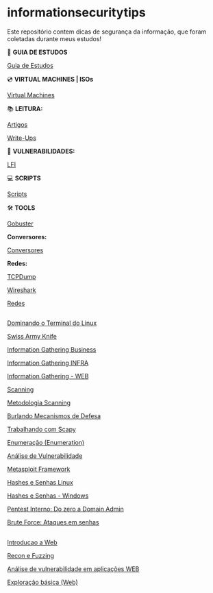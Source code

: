 # informationsecuritytips
Este repositório contem dicas de segurança da informação, que foram coletadas durante meus estudos!

:compass:	**GUIA DE ESTUDOS**

<a href="https://github.com/fabriciosilva03/informationsecuritytips/blob/main/guiadeestudos.md"> Guia de Estudos</a>

:cd:	 **VIRTUAL MACHINES | ISOs**

<a href="https://github.com/fabriciosilva03/informationsecuritytips/blob/main/virtualmachines.md">Virtual Machines</a>


:books:	 **LEITURA:**

<a href="https://github.com/fabriciosilva03/informationsecuritytips/blob/main/Articles.md"> Artigos </a>

<a href="https://github.com/fabriciosilva03/informationsecuritytips/blob/main/write-ups.md"> Write-Ups </a>

:mosquito:	**VULNERABILIDADES:**

<a href="https://github.com/fabriciosilva03/informationsecuritytips/blob/main/localfileinclusion.md">LFI</a>

:computer: **SCRIPTS**

<a href="https://github.com/fabriciosilva03/informationsecuritytips/blob/main/scripts.md">Scripts</a>

:hammer_and_wrench: **TOOLS**

<a href="https://github.com/fabriciosilva03/informationsecuritytips/blob/main/gobuster.md"> Gobuster </a>

**Conversores:**

<a href="https://github.com/fabriciosilva03/informationsecuritytips/blob/main/conversores.md"> Conversores </a>


**Redes:**

<a href="https://github.com/fabriciosilva03/informationsecuritytips/blob/main/tcpdump.md"> TCPDump </a>

<a href="https://github.com/fabriciosilva03/informationsecuritytips/blob/main/wireshark.md"> Wireshark </a>

<a href="https://github.com/fabriciosilva03/informationsecuritytips/blob/main/redes.md"> Redes </a>



##


<a href="https://github.com/fabriciosilva03/informationsecuritytips/blob/main/dominandooterminaldolinux.md"> Dominando o Terminal do Linux </a>

<a href="https://github.com/fabriciosilva03/informationsecuritytips/blob/main/swissarmyknife.md"> Swiss Army Knife </a>

<a href="https://github.com/fabriciosilva03/informationsecuritytips/blob/main/information-gathering-business.md"> Information Gathering Business</a>

<a href="https://github.com/fabriciosilva03/informationsecuritytips/blob/main/information-gathering-infra.md"> Information Gathering INFRA</a>

<a href="https://github.com/fabriciosilva03/informationsecuritytips/blob/main/information-gathering-web.md">  Information Gathering - WEB </a>

<a href="https://github.com/fabriciosilva03/informationsecuritytips/blob/main/scanning.md">  Scanning </a>

<a href="https://github.com/fabriciosilva03/informationsecuritytips/blob/main/metodologiascanning.md">  Metodologia Scanning </a>

<a href="https://github.com/fabriciosilva03/informationsecuritytips/blob/main/burlandomecanismosdedefesa.md">Burlando Mecanismos de Defesa</a>

<a href="https://github.com/fabriciosilva03/informationsecuritytips/blob/main/trabalhandocomscapy.md"> Trabalhando com Scapy </a>

<a href="https://github.com/fabriciosilva03/informationsecuritytips/blob/main/enumera%C3%A7%C3%A3o_enumeration.md"> Enumeração (Enumeration) </a>

<a href="https://github.com/fabriciosilva03/informationsecuritytips/blob/main/analise_%20de_vulnerabilidades.md"> Análise de Vulnerabilidade </a>

<a href="https://github.com/fabriciosilva03/informationsecuritytips/blob/main/metasploitframework.md">Metasploit Framework </a>

<a href="https://github.com/fabriciosilva03/informationsecuritytips/blob/main/hashes_e_senhas_linux.md">Hashes e Senhas Linux </a>

<a href="https://github.com/fabriciosilva03/informationsecuritytips/blob/main/hashes_e_senhas_windows.md">Hashes e Senhas - Windows </a>

<a href="https://github.com/fabriciosilva03/informationsecuritytips/blob/main/pentest_interno_do_zero_a_%20domain_admin.md"> Pentest Interno: Do zero a Domain Admin </a>

<a href="https://github.com/fabriciosilva03/informationsecuritytips/blob/main/brute_force_ataques_em%20_senhas.md">Brute Force: Ataques em senhas</a>


##


<a href="https://github.com/fabriciosilva03/informationsecuritytips/blob/main/introducao_a_web.md">Introducao a Web</a> 

<a href="https://github.com/fabriciosilva03/informationsecuritytips/blob/main/recon_e_fuzzing.md">Recon e Fuzzing</a>

<a href="https://github.com/fabriciosilva03/informationsecuritytips/blob/main/analise_de_vulnerabilidade_em_aplicacoes_web.md">Análise de vulnerabilidade em aplicações WEB</a>

<a href="https://github.com/fabriciosilva03/informationsecuritytips/blob/main/exploracao_basica_web.md">Exploração básica (Web)</a>
